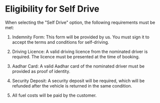 # Eligibility for Self Drive

When selecting the "Self Drive" option, the following requirements must be met:

1. Indemnity Form: This form will be provided by us. You must sign it to accept the terms and conditions for self-driving.

2. Driving Licence: A valid driving licence from the nominated driver is required. The licence must be presented at the time of booking.

3. Aadhar Card: A valid Aadhar card of the nominated driver must be provided as proof of identity.

4. Security Deposit: A security deposit will be required, which will be refunded after the vehicle is returned in the same condition.

5. All fuel costs will be paid by the customer.

